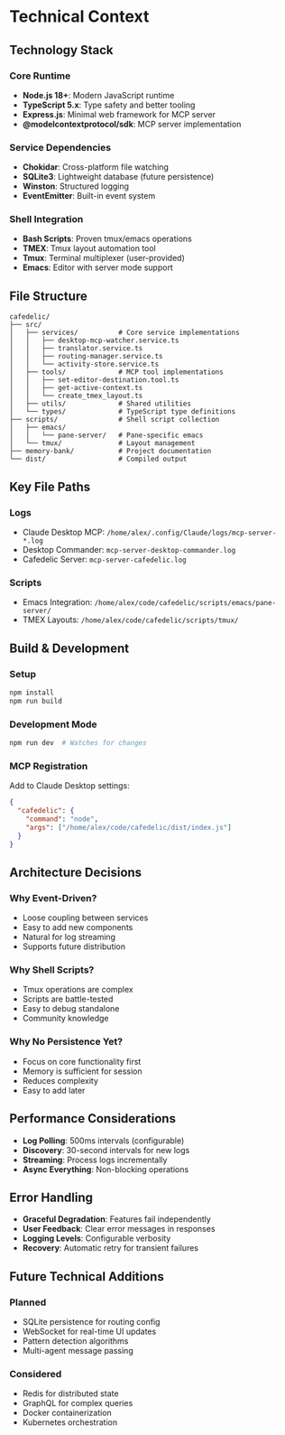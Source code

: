 # Technical Context

## Technology Stack

### Core Runtime
- **Node.js 18+**: Modern JavaScript runtime
- **TypeScript 5.x**: Type safety and better tooling
- **Express.js**: Minimal web framework for MCP server
- **@modelcontextprotocol/sdk**: MCP server implementation

### Service Dependencies
- **Chokidar**: Cross-platform file watching
- **SQLite3**: Lightweight database (future persistence)
- **Winston**: Structured logging
- **EventEmitter**: Built-in event system

### Shell Integration
- **Bash Scripts**: Proven tmux/emacs operations
- **TMEX**: Tmux layout automation tool
- **Tmux**: Terminal multiplexer (user-provided)
- **Emacs**: Editor with server mode support

## File Structure

```
cafedelic/
├── src/
│   ├── services/          # Core service implementations
│   │   ├── desktop-mcp-watcher.service.ts
│   │   ├── translator.service.ts
│   │   ├── routing-manager.service.ts
│   │   └── activity-store.service.ts
│   ├── tools/             # MCP tool implementations
│   │   ├── set-editor-destination.tool.ts
│   │   ├── get-active-context.ts
│   │   └── create_tmex_layout.ts
│   ├── utils/             # Shared utilities
│   └── types/             # TypeScript type definitions
├── scripts/               # Shell script collection
│   ├── emacs/
│   │   └── pane-server/   # Pane-specific emacs
│   └── tmux/              # Layout management
├── memory-bank/           # Project documentation
└── dist/                  # Compiled output
```

## Key File Paths

### Logs
- Claude Desktop MCP: `/home/alex/.config/Claude/logs/mcp-server-*.log`
- Desktop Commander: `mcp-server-desktop-commander.log`
- Cafedelic Server: `mcp-server-cafedelic.log`

### Scripts
- Emacs Integration: `/home/alex/code/cafedelic/scripts/emacs/pane-server/`
- TMEX Layouts: `/home/alex/code/cafedelic/scripts/tmux/`

## Build & Development

### Setup
```bash
npm install
npm run build
```

### Development Mode
```bash
npm run dev  # Watches for changes
```

### MCP Registration
Add to Claude Desktop settings:
```json
{
  "cafedelic": {
    "command": "node",
    "args": ["/home/alex/code/cafedelic/dist/index.js"]
  }
}
```

## Architecture Decisions

### Why Event-Driven?
- Loose coupling between services
- Easy to add new components
- Natural for log streaming
- Supports future distribution

### Why Shell Scripts?
- Tmux operations are complex
- Scripts are battle-tested
- Easy to debug standalone
- Community knowledge

### Why No Persistence Yet?
- Focus on core functionality first
- Memory is sufficient for session
- Reduces complexity
- Easy to add later

## Performance Considerations

- **Log Polling**: 500ms intervals (configurable)
- **Discovery**: 30-second intervals for new logs
- **Streaming**: Process logs incrementally
- **Async Everything**: Non-blocking operations

## Error Handling

- **Graceful Degradation**: Features fail independently
- **User Feedback**: Clear error messages in responses
- **Logging Levels**: Configurable verbosity
- **Recovery**: Automatic retry for transient failures

## Future Technical Additions

### Planned
- SQLite persistence for routing config
- WebSocket for real-time UI updates
- Pattern detection algorithms
- Multi-agent message passing

### Considered
- Redis for distributed state
- GraphQL for complex queries
- Docker containerization
- Kubernetes orchestration
